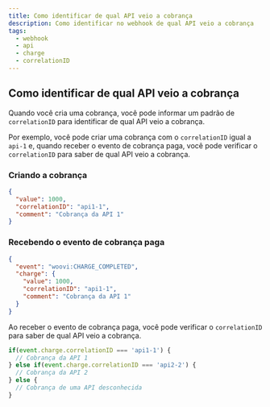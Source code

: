```yaml
---
title: Como identificar de qual API veio a cobrança
description: Como identificar no webhook de qual API veio a cobrança
tags:
  - webhook
  - api
  - charge
  - correlationID
---
```


## Como identificar de qual API veio a cobrança

Quando você cria uma cobrança, você pode informar um padrão de `correlationID` para identificar de qual API veio a cobrança.

Por exemplo, você pode criar uma cobrança com o `correlationID` igual a `api-1` e, quando receber o evento de cobrança paga, você pode verificar o `correlationID` para saber de qual API veio a cobrança.

### Criando a cobrança

```json
{
  "value": 1000,
  "correlationID": "api1-1",
  "comment": "Cobrança da API 1"
}
```

### Recebendo o evento de cobrança paga

```json
{
  "event": "woovi:CHARGE_COMPLETED",
  "charge": {
    "value": 1000,
    "correlationID": "api1-1",
    "comment": "Cobrança da API 1"
  }
}
```

Ao receber o evento de cobrança paga, você pode verificar o `correlationID` para saber de qual API veio a cobrança.

```js
if(event.charge.correlationID === 'api1-1') {
  // Cobrança da API 1
} else if(event.charge.correlationID === 'api2-2') {
  // Cobrança da API 2
} else {
  // Cobrança de uma API desconhecida
}
```
